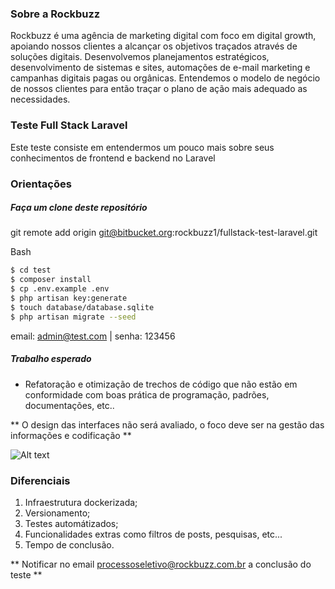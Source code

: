 ### Sobre a Rockbuzz
Rockbuzz é uma agência de marketing digital com foco em digital growth, apoiando nossos clientes a alcançar os objetivos traçados através de soluções digitais.
Desenvolvemos planejamentos estratégicos, desenvolvimento de sistemas e sites, automações de e-mail marketing e campanhas digitais pagas ou orgânicas.
Entendemos o modelo de negócio de nossos clientes para então traçar o plano de ação mais adequado as necessidades.

### Teste Full Stack Laravel
Este teste consiste em entendermos um pouco mais sobre seus conhecimentos de frontend e backend no Laravel

### Orientações

##### Faça um clone deste repositório

git remote add origin git@bitbucket.org:rockbuzz1/fullstack-test-laravel.git

Bash
```bash
$ cd test
$ composer install
$ cp .env.example .env
$ php artisan key:generate
$ touch database/database.sqlite
$ php artisan migrate --seed
```
email: admin@test.com | senha: 123456
 
##### Trabalho esperado
 - Refatoração e otimização de trechos de código que não estão em conformidade com boas prática de programação, padrões, documentações, etc..
 
** O design das interfaces não será avaliado, o foco deve ser na gestão das informações e codificação **

![Alt text](database.png?raw=true "Estrutura do banco de dados")

### Diferenciais

1. Infraestrutura dockerizada; 
2. Versionamento;
3. Testes automátizados;
4. Funcionalidades extras como filtros de posts, pesquisas, etc... 
5. Tempo de conclusão.

** Notificar no email processoseletivo@rockbuzz.com.br a conclusão do teste **